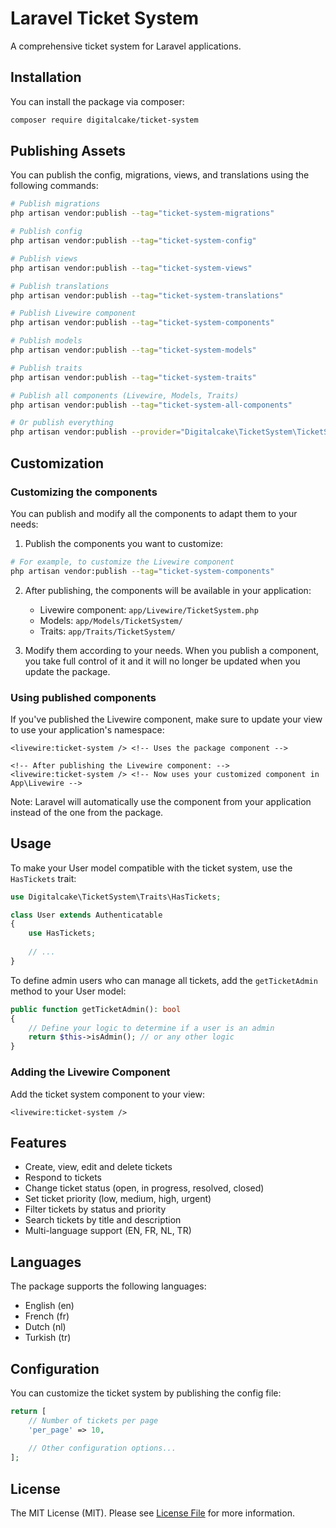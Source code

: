 # Laravel Ticket System

A comprehensive ticket system for Laravel applications.

## Installation

You can install the package via composer:

```bash
composer require digitalcake/ticket-system
```

## Publishing Assets

You can publish the config, migrations, views, and translations using the following commands:

```bash
# Publish migrations
php artisan vendor:publish --tag="ticket-system-migrations"

# Publish config
php artisan vendor:publish --tag="ticket-system-config"

# Publish views
php artisan vendor:publish --tag="ticket-system-views"

# Publish translations
php artisan vendor:publish --tag="ticket-system-translations"

# Publish Livewire component
php artisan vendor:publish --tag="ticket-system-components"

# Publish models
php artisan vendor:publish --tag="ticket-system-models"

# Publish traits
php artisan vendor:publish --tag="ticket-system-traits"

# Publish all components (Livewire, Models, Traits)
php artisan vendor:publish --tag="ticket-system-all-components"

# Or publish everything
php artisan vendor:publish --provider="Digitalcake\TicketSystem\TicketSystemServiceProvider"
```

## Customization

### Customizing the components

You can publish and modify all the components to adapt them to your needs:

1. Publish the components you want to customize:
```bash
# For example, to customize the Livewire component
php artisan vendor:publish --tag="ticket-system-components"
```

2. After publishing, the components will be available in your application:
   - Livewire component: `app/Livewire/TicketSystem.php`
   - Models: `app/Models/TicketSystem/`
   - Traits: `app/Traits/TicketSystem/`

3. Modify them according to your needs. When you publish a component, you take full control of it and it will no longer be updated when you update the package.

### Using published components

If you've published the Livewire component, make sure to update your view to use your application's namespace:

```blade
<livewire:ticket-system /> <!-- Uses the package component -->

<!-- After publishing the Livewire component: -->
<livewire:ticket-system /> <!-- Now uses your customized component in App\Livewire -->
```

Note: Laravel will automatically use the component from your application instead of the one from the package.

## Usage

To make your User model compatible with the ticket system, use the `HasTickets` trait:

```php
use Digitalcake\TicketSystem\Traits\HasTickets;

class User extends Authenticatable
{
    use HasTickets;
    
    // ...
}
```

To define admin users who can manage all tickets, add the `getTicketAdmin` method to your User model:

```php
public function getTicketAdmin(): bool
{
    // Define your logic to determine if a user is an admin
    return $this->isAdmin(); // or any other logic
}
```

### Adding the Livewire Component

Add the ticket system component to your view:

```blade
<livewire:ticket-system />
```

## Features

- Create, view, edit and delete tickets
- Respond to tickets
- Change ticket status (open, in progress, resolved, closed)
- Set ticket priority (low, medium, high, urgent)
- Filter tickets by status and priority
- Search tickets by title and description
- Multi-language support (EN, FR, NL, TR)

## Languages

The package supports the following languages:
- English (en)
- French (fr)
- Dutch (nl)
- Turkish (tr)

## Configuration

You can customize the ticket system by publishing the config file:

```php
return [
    // Number of tickets per page
    'per_page' => 10,
    
    // Other configuration options...
];
```

## License

The MIT License (MIT). Please see [License File](LICENSE.md) for more information.
